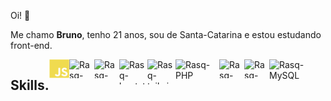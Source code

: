 Oi! 👋

Me chamo **Bruno**,
tenho 21 anos, sou de Santa-Catarina e estou estudando front-end.

<div style="display: flex"><br>
  <h2>Skills.</h2>
  <img align="center" alt="Rasq-Js" height="30" width="40" src="https://raw.githubusercontent.com/devicons/devicon/master/icons/javascript/javascript-plain.svg">
  <!--img align="center" alt="Rasq-VueJs" height="30" width="40" src="https://cdn.jsdelivr.net/gh/devicons/devicon/icons/vuejs/vuejs-original.svg"-->
  <img align="center" alt="Rasq-HTML" height="30" width="40" src="https://cdn.jsdelivr.net/gh/devicons/devicon/icons/html5/html5-plain.svg">
  <img align="center" alt="Rasq-CSS" height="30" width="40" src="https://cdn.jsdelivr.net/gh/devicons/devicon/icons/css3/css3-plain.svg">
  <img align="center" alt="Rasq-bootstrap" height="40" width="45" src="https://cdn.jsdelivr.net/gh/devicons/devicon/icons/bootstrap/bootstrap-plain.svg">
   <img align="center" alt="Rasq-tailwind" height="40" width="45" src="https://cdn.jsdelivr.net/gh/devicons/devicon/icons/tailwindcss/tailwindcss-plain.svg">
  <img align="center" alt="Rasq-PHP" height="50" width="70" src="https://cdn.jsdelivr.net/gh/devicons/devicon/icons/php/php-plain.svg">
  <img align="center" alt="Rasq-Git" height="30" width="40" src="https://cdn.jsdelivr.net/gh/devicons/devicon/icons/git/git-original.svg">
  <img align="center" alt="Rasq-VScode" height="30" width="40" src="https://cdn.jsdelivr.net/gh/devicons/devicon/icons/vscode/vscode-original.svg" >
  <img align="center" alt="Rasq-MySQL" height="70" width="90" src="https://cdn.jsdelivr.net/gh/devicons/devicon/icons/mysql/mysql-original-wordmark.svg"> 
</div>

##

<!--h2>Minhas redes</h2>
<div--> 
 <!--a href="https://www.instagram.com/rasquinha___/" target="_blank"><img src="https://img.shields.io/badge/-Instagram-%23E4405F?style=for-the-badge&logo=instagram&logoColor=white" target="_blank"></a-->
 <!--a href="Silver_Back_#3336" target="_blank"><img src="https://img.shields.io/badge/Discord-7289DA?style=for-the-badge&logo=discord&logoColor=white" target="_blank"></a--> 
 <!---a href="brunodiasrasquinha@gmail.com" target="_blank"><img src="https://img.shields.io/badge/Gmail-D14836?style=for-the-badge&logo=gmail&logoColor=white" target="_blank"></a-->
 <!--a href="+55 48 99612-3814" target="_blank"><img src="https://img.shields.io/badge/WhatsApp-25D366?style=for-the-badge&logo=whatsapp&logoColor=white" target="_blank"></a-->
 <!--a href="https://github.com/Bruno-rasq" target="_blank"><img src="https://img.shields.io/badge/GitHub-100000?style=for-the-badge&logo=github&logoColor=white" target="_blank"></a-->
  <!--a href="https://pt.stackoverflow.com/users/320872/bruno-d-r?tab=profile" target="_blank"><img src="https://aleen42.github.io/badges/src/stackoverflow.svg" target="_blank"></a-->
</div>
